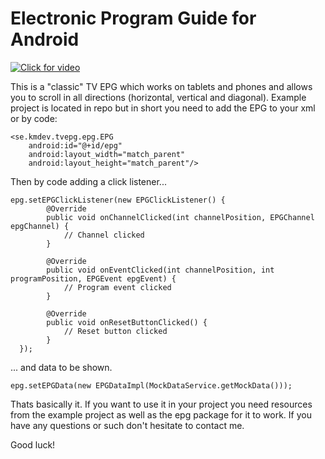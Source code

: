 # Electronic Program Guide for Android

[![Click for video](http://kmdev.se/img/gh-epg.png)](http://www.kmdev.se/wp-content/uploads/2015/05/epg-recording.mp4)

This is a "classic" TV EPG which works on tablets and phones and allows you to scroll in all directions (horizontal, vertical and diagonal).
Example project is located in repo but in short you need to add the EPG to your xml or by code:

```
<se.kmdev.tvepg.epg.EPG
    android:id="@+id/epg"
    android:layout_width="match_parent"
    android:layout_height="match_parent"/>
```

Then by code adding a click listener...

```
epg.setEPGClickListener(new EPGClickListener() {
        @Override
        public void onChannelClicked(int channelPosition, EPGChannel epgChannel) {
            // Channel clicked
        }

        @Override
        public void onEventClicked(int channelPosition, int programPosition, EPGEvent epgEvent) {
            // Program event clicked
        }

        @Override
        public void onResetButtonClicked() {
            // Reset button clicked
        }
  });
```
... and data to be shown.

```
epg.setEPGData(new EPGDataImpl(MockDataService.getMockData()));
```

Thats basically it. 
If you want to use it in your project you need resources from the example project as well as the epg package for it to work. If you have any questions or such don't hesitate to contact me.

Good luck!

